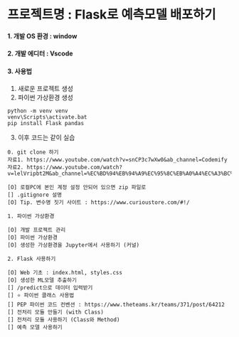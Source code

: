 # 프로젝트명 : Flask로 예측모델 배포하기

#### 1. 개발 OS 환경 : window

#### 2. 개발 에디터 : Vscode

#### 3. 사용법

1. 새로운 프로젝트 생성
2. 파이썬 가상환경 생성

```
python -m venv venv
venv\Scripts\activate.bat
pip install Flask pandas
```

3. 이후 코드는 같이 실습

```
0. git clone 하기
자료1. https://www.youtube.com/watch?v=snCP3c7wXw0&ab_channel=Codemify
자료2. https://www.youtube.com/watch?v=lelVripbt2M&ab_channel=%EC%BD%94%EB%94%A9%EC%95%8C%EB%A0%A4%EC%A3%BC%EB%8A%94%EB%88%84%EB%82%98

[O] 로컬PC에 본인 계정 설정 안되어 있으면 zip 파일로
[] .gitignore 설명
[O] Tip. 변수명 짓기 사이트 : https://www.curioustore.com/#!/

1. 파이썬 가상환경

[O] 개발 프로젝트 관리
[O] 파이썬 가상환경
[O] 생성한 가상환경을 Jupyter에서 사용하기 (커널)

2. Flask 사용하기

[O] Web 기초 : index.html, styles.css
[O] 생성한 ML모델 추출하기
[] /predict으로 데이터 입력받기
[] ⭐️ 파이썬 클래스 사용법
[] PEP 파이썬 코드 컨벤션 : https://www.theteams.kr/teams/371/post/64212
[] 전처리 모듈 만들기 (with Class)
[] 전처리 모듈 사용하기 (Class와 Method)
[] 예측 모델 사용하기

```
